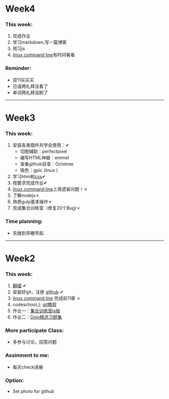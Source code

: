 ﻿# Week4


### This week:

1. 完成作业
2. 学习markdown,写一篇博客
3. 预习js
4. [linux command line](http://billie66.github.io/TLCL/book/)有时间看看



### Reminder:

* 双11买买买
* 日语两礼拜没看了
* 单词两礼拜没刷了


********************


# Week3


### This week:

1. 安装各类插件并学会使用：<span class="finish mark">&#10004;</span>
    * 切图辅助：perfectpixel
    * 编写HTML神器：emmet
    * 查看github目录：Octotree
    * 吸色：gpic (linux )
2. 学习html和[css](http://zh.learnlayout.com/)<span class="finish mark">&#10004;</span>
3. 按要求完成作业&#10004;</span>
4. [linux command line](http://billie66.github.io/TLCL/book/)上周遗留问题！<span class="finish mark">&#10007;</span>
5. 了解nodejs<span class="finish mark">&#10007;</span>
6. 熟悉gulp基本操作<span class="finish mark">&#10007;</span>
7. 完成集合训练营（修复20个Bug)<span class="finish mark">&#10007;</span>

### Time planning:

* 先做到早睡早起

********************


# Week2


### This week:

1. [翻墙](https://www.cloudtizi.com) <span class="finish mark">&#10004;</span>
2. 安装好git，注册 [github](http://github.com) <span class="finish mark">&#10004;</span>
3. [linux command line](http://billie66.github.io/TLCL/book/) 完成前11章 <span class="finish mark">&#10007;</span>
4. codeschool上 [git教程](https://try.github.io/levels/1/challenges/1)
5. 作业一：[集合训练营js版](https://github.com/iamcoach/collection-calculate-camp)
6. 作业二：[Dojo精选习题集](https://github.com/thoughtworks-academy/dojo)



### More participate Class:

* 多参与讨论，回答问题


### Assinment to me:
* 每天check进展

### Option:
* Set photo for github



